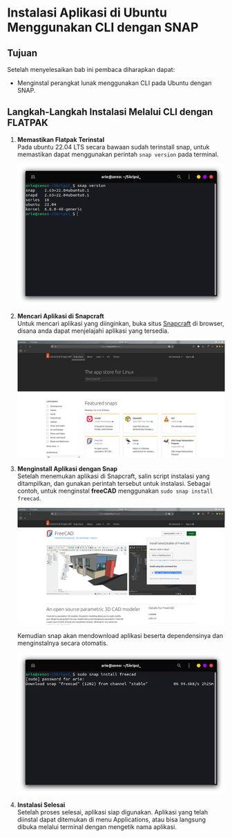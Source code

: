 # Instalasi Aplikasi di Ubuntu  Menggunakan CLI dengan SNAP
## Tujuan
Setelah menyelesaikan bab ini pembaca diharapkan dapat:
- Menginstal perangkat lunak menggunakan CLI pada Ubuntu dengan SNAP.

## Langkah-Langkah Instalasi Melalui CLI dengan FLATPAK
1. **Memastikan Flatpak Terinstal**<br>
   Pada ubuntu 22.04 LTS secara bawaan sudah terinstall snap, untuk memastikan dapat menggunakan perintah `snap version` pada terminal.
   <center> 

   ![icon](img/snap_ver.png)

   </center>

2. **Mencari Aplikasi di Snapcraft**<br>
   Untuk mencari aplikasi yang diinginkan, buka situs [Snapcraft](https://snapcraft.io/store) di browser, disana anda dapat menjelajahi aplikasi yang tersedia.

   <center> 

   ![icon](img/snap_browser.png)

   </center>


3. **Menginstall Aplikasi dengan Snap**<br>
   Setelah menemukan aplikasi di Snapcraft, salin script instalasi yang ditampilkan, dan gunakan perintah tersebut untuk instalasi. Sebagai contoh, untuk menginstal **freeCAD** menggunakan `sudo snap install freecad`.

   <center> 

   ![icon](img/snap_instal_script.png)

   </center>

   Kemudian snap akan mendownload aplikasi beserta dependensinya dan menginstalnya secara otomatis.

   <center> 

   ![icon](img/snap_proses.png)

   </center>

4. **Instalasi Selesai**<br>
   Setelah proses selesai, aplikasi siap digunakan. Aplikasi yang telah diinstal dapat ditemukan di menu Applications, atau bisa langsung dibuka melalui terminal dengan mengetik nama aplikasi.

